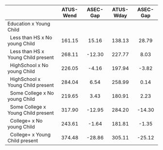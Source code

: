 
|                      |    ATUS-Wend |     ASEC-Gap |    ATUS-Wday |     ASEC-Gap |
| -------------------- | :----------: | :----------: | :----------: | :----------: |
| Education x Young Child |              |              |              |              |
| &nbsp;&nbsp;Less than HS x No young Child |       161.15 |        15.16 |       138.13 |        28.79 |
| &nbsp;&nbsp;Less than HS x Young Child present |       268.11 |       -12.30 |       227.77 |         8.03 |
| &nbsp;&nbsp;HighSchool x No young Child |       226.05 |        -4.16 |       197.94 |        -3.82 |
| &nbsp;&nbsp;HighSchool x Young Child present |       284.04 |         6.54 |       258.99 |         0.14 |
| &nbsp;&nbsp;Some College x No young Child |       219.65 |         3.43 |       180.91 |         2.23 |
| &nbsp;&nbsp;Some College x Young Child present |       317.90 |       -12.95 |       284.20 |       -14.30 |
| &nbsp;&nbsp;College+ x No young Child |       243.61 |        -1.64 |       181.81 |        -1.35 |
| &nbsp;&nbsp;College+ x Young Child present |       374.48 |       -28.86 |       305.11 |       -25.12 |

